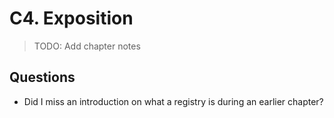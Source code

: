 # C4. Exposition

> TODO: Add chapter notes

## Questions

- Did I miss an introduction on what a registry is during an earlier chapter?